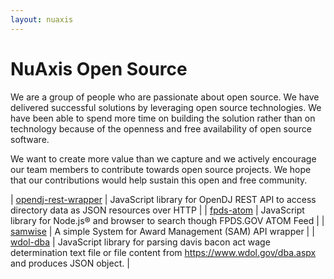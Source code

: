 ```yaml
---
layout: nuaxis
---
```



# NuAxis Open Source

We are a group of people who are passionate about open source. We have delivered successful solutions by leveraging open source technologies. We have been able to spend more time on building the solution rather than on technology because of the openness and free availability of open source software.

We want to create more value than we capture and we actively encourage our team members to contribute towards open source projects. We hope that our contributions would help sustain this open and free community.

| [opendj-rest-wrapper](https://github.com/NuAxis/opendj-rest-wrapper) | JavaScript library for OpenDJ REST API to access directory data as JSON resources over HTTP |
| [fpds-atom](https://github.com/NuAxis/fpds-atom) | JavaScript library for Node.js® and browser to search though FPDS.GOV ATOM Feed | 
| [samwise](https://github.com/NuAxis/samwise) | A simple System for Award Management (SAM) API wrapper | 
| [wdol-dba](https://github.com/NuAxis/wage-determinations-text-parser) | JavaScript library for parsing davis bacon act wage determination text file or file content from https://www.wdol.gov/dba.aspx and produces JSON object.  | 
